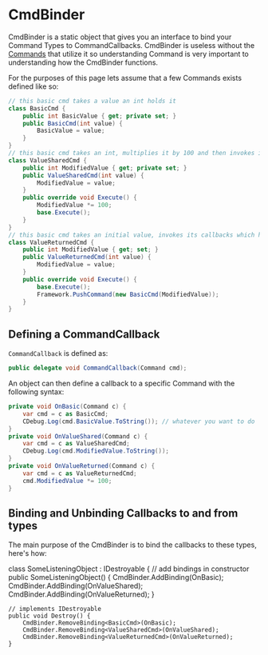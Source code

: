 # CmdBinder

CmdBinder is a static object that gives you an interface to bind your Command Types to CommandCallbacks.  CmdBinder is useless without the [Commands](CommandObject.md) that utilize it so understanding Command is very important to understanding how the CmdBinder functions.

For the purposes of this page lets assume that a few Commands exists defined like so:
```csharp
// this basic cmd takes a value an int holds it
class BasicCmd {
	public int BasicValue { get; private set; }
	public BasicCmd(int value) {
		BasicValue = value;
	}
}
// this basic cmd takes an int, multiplies it by 100 and then invokes its callbacks
class ValueSharedCmd {
	public int ModifiedValue { get; private set; }
	public ValueSharedCmd(int value) {
		ModifiedValue = value;
	}
	public override void Execute() {
		ModifiedValue *= 100;
		base.Execute();
	}
}
// this basic cmd takes an initial value, invokes its callbacks which have the capability of modifying the value, then pushes a new BasicCmd with the resulting value
class ValueReturnedCmd {
	public int ModifiedValue { get; set; }
	public ValueReturnedCmd(int value) {
		ModifiedValue = value;
	}
	public override void Execute() {
		base.Execute();
		Framework.PushCommand(new BasicCmd(ModifiedValue));
	}
}
```

## Defining a CommandCallback

`CommandCallback` is defined as:
```csharp
public delegate void CommandCallback(Command cmd);
```

An object can then define a callback to a specific Command with the following syntax:

```csharp
private void OnBasic(Command c) {
	var cmd = c as BasicCmd;
	CDebug.Log(cmd.BasicValue.ToString()); // whatever you want to do
}
private void OnValueShared(Command c) {
	var cmd = c as ValueSharedCmd;
	CDebug.Log(cmd.ModifiedValue.ToString());
}
private void OnValueReturned(Command c) {
	var cmd = c as ValueReturnedCmd;
	cmd.ModifiedValue *= 100;
}
```

## Binding and Unbinding Callbacks to and from types

The main purpose of the CmdBinder is to bind the callbacks to these types, here's how:

class SomeListeningObject : IDestroyable {
	// add bindings in constructor
	public SomeListeningObject() {
		CmdBinder.AddBinding<BasicCmd>(OnBasic);
		CmdBinder.AddBinding<ValueSharedCmd>(OnValueShared);
		CmdBinder.AddBinding<ValueReturnedCmd>(OnValueReturned);
	}
	
	// implements IDestroyable
	public void Destroy() {
		CmdBinder.RemoveBinding<BasicCmd>(OnBasic);
		CmdBinder.RemoveBinding<ValueSharedCmd>(OnValueShared);
		CmdBinder.RemoveBinding<ValueReturnedCmd>(OnValueReturned);
	}
		
